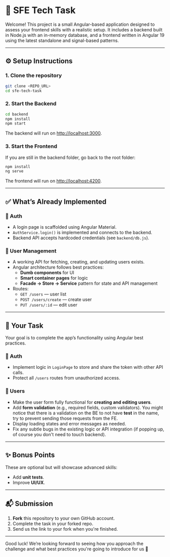 # 💪 SFE Tech Task

Welcome! This project is a small Angular-based application designed to assess your frontend skills with a realistic setup. It includes a backend built in Node.js with an in-memory database, and a frontend written in Angular 19 using the latest standalone and signal-based patterns.

---

## ⚙️ Setup Instructions

### 1. Clone the repository

```bash
git clone <REPO_URL>
cd sfe-tech-task
```

### 2. Start the Backend

```bash
cd backend
npm install
npm start
```

The backend will run on [http://localhost:3000](http://localhost:3000).

### 3. Start the Frontend

If you are still in the backend folder, go back to the root folder:

```bash
npm install
ng serve
```

The frontend will run on [http://localhost:4200](http://localhost:4200).

---

## ✅ What’s Already Implemented

### 🔐 Auth

- A login page is scaffolded using Angular Material.
- `AuthService.login()` is implemented and connects to the backend.
- Backend API accepts hardcoded credentials (see `backend/db.js`).

### 👥 User Management

- A working API for fetching, creating, and updating users exists.
- Angular architecture follows best practices:
  - **Dumb components** for UI
  - **Smart container pages** for logic
  - **Facade → Store → Service** pattern for state and API management
- Routes:
  - `GET /users` — user list
  - `POST /users/create` — create user
  - `PUT /users/:id` — edit user

---

## 🧐 Your Task

Your goal is to complete the app’s functionality using Angular best practices.

### 🔐 Auth

- Implement logic in `LoginPage` to store and share the token with other API calls.
- Protect all `/users` routes from unauthorized access.

### 👥 Users

- Make the user form fully functional for **creating and editing users**.
- Add **form validation** (e.g., required fields, custom validators). You might notice that there is a validation on the BE to not have **test** in the name, try to prevent sending those requests from the FE.
- Display loading states and error messages as needed.
- Fix any subtle bugs in the existing logic or API integration (if popping up, of course you don't need to touch backend).

---

## ✨ Bonus Points

These are optional but will showcase advanced skills:

- Add **unit tests**.
- Improve **UI/UX**.

---

## 📬 Submission

1. **Fork** this repository to your own GitHub account.
2. Complete the task in your forked repo.
3. Send us the link to your fork when you're finished.

---

Good luck! We’re looking forward to seeing how you approach the challenge and what best practices you're going to introduce for us 🚀

